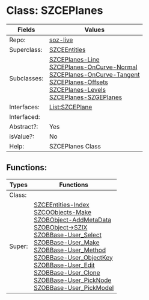 
# Class:	SZCEPlanes

| Fields | Values |
| --------- | --------- |
| Repo: | [soz-live](/repos/soz-live.html) |
| Superclass: | [SZCEEntities](SZCEEntities.html) |
| Subclasses: | [SZCEPlanes-Line](SZCEPlanes-Line.html) <br> [SZCEPlanes-OnCurve-Normal](SZCEPlanes-OnCurve-Normal.html) <br> [SZCEPlanes-OnCurve-Tangent](SZCEPlanes-OnCurve-Tangent.html) <br> [SZCEPlanes-Offsets](SZCEPlanes-Offsets.html) <br> [SZCEPlanes-Levels](SZCEPlanes-Levels.html) <br> [SZCEPlanes-SZGEPlanes](SZCEPlanes-SZGEPlanes.html) |
| Interfaces: | [List:SZCEPlane](List:SZCEPlane.html) |
| Interfaced: |  |
| Abstract?: | Yes |
| isValue?: | No |
| Help: | SZCEPlanes Class |


## Functions:

| Types | Functions |
| --------- | --------- |
| Class: |  |
| Super: | [SZCEEntities-Index](SZCEEntities.html) <br> [SZCOObjects-Make](SZCOObjects.html) <br> [SZOBObject-AddMetaData](SZOBObject.html) <br> [SZOBObject->SZIX](SZOBObject.html) <br> [SZOBBase-User_Select](SZOBBase.html) <br> [SZOBBase-User_Make](SZOBBase.html) <br> [SZOBBase-User_Method](SZOBBase.html) <br> [SZOBBase-User_ObjectKey](SZOBBase.html) <br> [SZOBBase-User_Edit](SZOBBase.html) <br> [SZOBBase-User_Clone](SZOBBase.html) <br> [SZOBBase-User_PickNode](SZOBBase.html) <br> [SZOBBase-User_PickModel](SZOBBase.html) |


